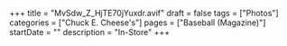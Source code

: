+++
title = "MvSdw_Z_HjTE70jYuxdr.avif"
draft = false
tags = ["Photos"]
categories = ["Chuck E. Cheese's"]
pages = ["Baseball (Magazine)"]
startDate = ""
description = "In-Store"
+++
